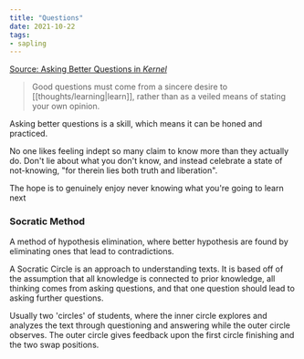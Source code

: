 ```yaml
---
title: "Questions"
date: 2021-10-22
tags:
- sapling
---
```


[Source: Asking Better Questions in *Kernel*](https://kernel.community/en/learn/module-2/better-questions)

> Good questions must come from a sincere desire to [[thoughts/learning|learn]], rather than as a veiled means of stating your own opinion.

Asking better questions is a skill, which means it can be honed and practiced.

No one likes feeling indept so many claim to know more than they actually do. Don't lie about what you don't know, and instead celebrate a state of not-knowing, "for therein lies both truth and liberation". 

The hope is to genuinely enjoy never knowing what you're going to learn next

### Socratic Method
A method of hypothesis elimination, where better hypothesis are found by eliminating ones that lead to contradictions.

A Socratic Circle is an approach to understanding texts. It is based off of the assumption that all knowledge is connected to prior knowledge, all thinking comes from asking questions, and that one question should lead to asking further questions.

Usually two 'circles' of students, where the inner circle explores and analyzes the text through questioning and answering while the outer circle observes. The outer circle gives feedback upon the first circle finishing and the two swap positions.

